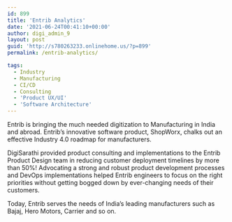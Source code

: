 ```yaml
---
id: 899
title: 'Entrib Analytics'
date: '2021-06-24T00:41:10+00:00'
author: digi_admin_9
layout: post
guid: 'http://s780263233.onlinehome.us/?p=899'
permalink: /entrib-analytics/

tags:
  - Industry
  - Manufacturing
  - CI/CD
  - Consulting
  - 'Product UX/UI'
  - 'Software Architecture'
---
```


Entrib is bringing the much needed digitization to Manufacturing in India and abroad. Entrib’s innovative software product, ShopWorx, chalks out an effective Industry 4.0 roadmap for manufacturers.

DigiSarathi provided product consulting and implementations to the Entrib Product Design team in reducing customer deployment timelines by more than 50%! Advocating a strong and robust product development processes and DevOps implementations helped Entrib engineers to focus on the right priorities without getting bogged down by ever-changing needs of their customers.

Today, Entrib serves the needs of India’s leading manufacturers such as Bajaj, Hero Motors, Carrier and so on.
